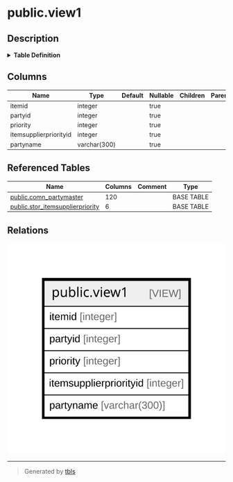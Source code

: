 # public.view1

## Description

<details>
<summary><strong>Table Definition</strong></summary>

```sql
CREATE VIEW view1 AS (
 SELECT itemsupplierpriority.itemid,
    itemsupplierpriority.partyid,
    itemsupplierpriority.priority,
    itemsupplierpriority.itemsupplierpriorityid,
    partymaster.partyname
   FROM (comn_partymaster partymaster
     JOIN stor_itemsupplierpriority itemsupplierpriority ON ((partymaster.partyid = itemsupplierpriority.partyid)))
)
```

</details>

## Columns

| Name | Type | Default | Nullable | Children | Parents | Comment |
| ---- | ---- | ------- | -------- | -------- | ------- | ------- |
| itemid | integer |  | true |  |  |  |
| partyid | integer |  | true |  |  |  |
| priority | integer |  | true |  |  |  |
| itemsupplierpriorityid | integer |  | true |  |  |  |
| partyname | varchar(300) |  | true |  |  |  |

## Referenced Tables

| Name | Columns | Comment | Type |
| ---- | ------- | ------- | ---- |
| [public.comn_partymaster](public.comn_partymaster.md) | 120 |  | BASE TABLE |
| [public.stor_itemsupplierpriority](public.stor_itemsupplierpriority.md) | 6 |  | BASE TABLE |

## Relations

![er](public.view1.svg)

---

> Generated by [tbls](https://github.com/k1LoW/tbls)
